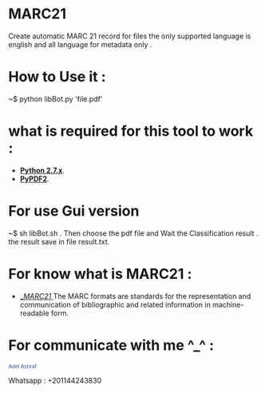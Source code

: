 # MARC21
Create automatic MARC 21 record for files 
the only supported language is english and all language for metadata only .
# How to Use it :
~$ python libBot.py 'file.pdf' 
# what is required for this tool to work :
* [__Python 2.7.x__](http://python.org/getit/).
* [__PyPDF2__](https://github.com/mstamy2/PyPDF2).

# For use Gui version 
~$ sh libBot.sh .
Then choose the pdf file and Wait the Classification result .
the result save in file result.txt.

# For know what is MARC21 :
* [ __MARC21_ ](http://www.loc.gov/marc/)
The MARC formats are standards for the representation and communication of bibliographic and related information in machine-readable form.

# For communicate with me ^_^ :
<a href="https://www.facebook.com/adeltttttt" title="Adel Ashraf" style="font-family: &quot;lucida grande&quot;,tahoma,verdana,arial,sans-serif; font-size: 11px; font-variant: normal; font-style: normal; font-weight: normal; color: #3B5998; text-decoration: none;" target="_TOP">Adel Ashraf</a><br /><a href="https://www.facebook.com/adeltttttt" title="Adel Ashraf" target="_TOP"><img class="img" src="https://badge.facebook.com/badge/100002249472425.1808.149278868.png" style="border: 0px;" alt="" /></a>

Whatsapp : +201144243830
